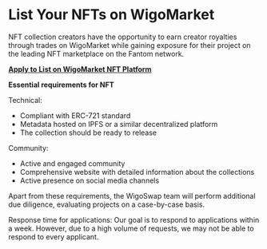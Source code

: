 # List Your NFTs on WigoMarket

NFT collection creators have the opportunity to earn creator royalties through trades on WigoMarket while gaining exposure for their project on the leading NFT marketplace on the Fantom network.

[**Apply to List on WigoMarket NFT Platform** ](https://forms.gle/dQEWXcrrNxUf1Xht5)



**Essential requirements for NFT**

Technical:

* Compliant with ERC-721 standard
* Metadata hosted on IPFS or a similar decentralized platform
* The collection should be ready to release

Community:

* Active and engaged community
* Comprehensive website with detailed information about the collections
* Active presence on social media channels



Apart from these requirements, the WigoSwap team will perform additional due diligence, evaluating projects on a case-by-case basis.

Response time for applications: Our goal is to respond to applications within a week. However, due to a high volume of requests, we may not be able to respond to every applicant.
